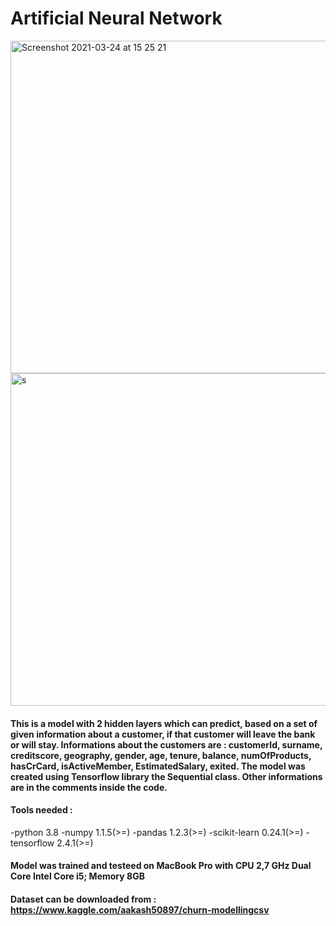 # Artificial Neural Network
 
<img width="532" alt="Screenshot 2021-03-24 at 15 25 21" src="https://user-images.githubusercontent.com/48187656/112372981-2458cc80-8ce9-11eb-9d9b-131c1372669a.png">
<img width="532" alt="s" src="https://user-images.githubusercontent.com/48187656/112373808-0cce1380-8cea-11eb-95a2-6c3f4e7ed98e.png">

#### This is a model with 2 hidden layers which can predict, based on a set of given information about a customer, if that customer will leave the bank or will stay. Informations about the customers are : customerId, surname, creditscore, geography, gender, age, tenure, balance, numOfProducts, hasCrCard, isActiveMember, EstimatedSalary, exited. The model was created using Tensorflow library the Sequential class. Other informations are in the comments inside the code.

#### Tools needed : 
   -python 3.8
   -numpy 1.1.5(>=)
   -pandas 1.2.3(>=)
   -scikit-learn 0.24.1(>=)
   -tensorflow 2.4.1(>=)
#### Model was trained and testeed on MacBook Pro with CPU 2,7 GHz Dual Core Intel Core i5; Memory 8GB 

#### Dataset can be downloaded from : https://www.kaggle.com/aakash50897/churn-modellingcsv


